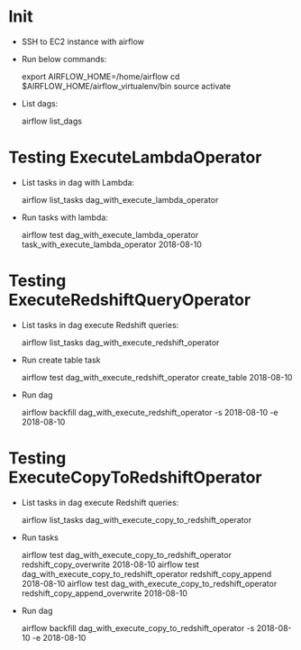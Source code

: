 # Init

* SSH to EC2 instance with airflow

* Run below commands:


    export AIRFLOW_HOME=/home/airflow
    cd $AIRFLOW_HOME/airflow_virtualenv/bin
    source activate
    
* List dags:

    
    airflow list_dags
    
# Testing ExecuteLambdaOperator

* List tasks in dag with Lambda:

    
    airflow list_tasks dag_with_execute_lambda_operator
    
* Run tasks with lambda:    

    
    airflow test dag_with_execute_lambda_operator task_with_execute_lambda_operator 2018-08-10
 
# Testing ExecuteRedshiftQueryOperator
    
* List tasks in dag execute Redshift queries:


    airflow list_tasks dag_with_execute_redshift_operator
    

* Run create table task


    airflow test dag_with_execute_redshift_operator create_table 2018-08-10
     
* Run dag


    airflow backfill dag_with_execute_redshift_operator -s 2018-08-10 -e 2018-08-10

# Testing ExecuteCopyToRedshiftOperator

* List tasks in dag execute Redshift queries:


    airflow list_tasks dag_with_execute_copy_to_redshift_operator
    
* Run tasks


    airflow test dag_with_execute_copy_to_redshift_operator redshift_copy_overwrite 2018-08-10
    airflow test dag_with_execute_copy_to_redshift_operator redshift_copy_append 2018-08-10
    airflow test dag_with_execute_copy_to_redshift_operator redshift_copy_append_overwrite 2018-08-10
    
* Run dag


    airflow backfill dag_with_execute_copy_to_redshift_operator -s 2018-08-10 -e 2018-08-10

